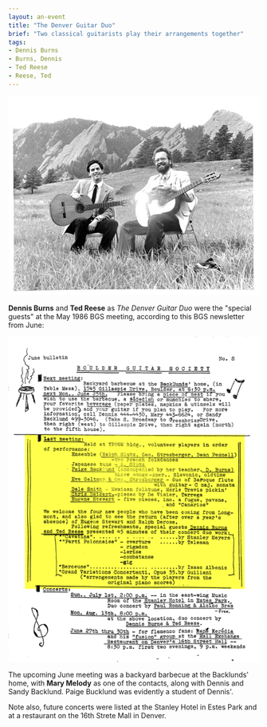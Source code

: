 ```yaml
---
layout: an-event
title: "The Denver Guitar Duo"
brief: "Two classical guitarists play their arrangements together"
tags:
- Dennis Burns
- Burns, Dennis
- Ted Reese
- Reese, Ted
---
```

![DenverGuitarDuo](/pics/19840528-DenverGuitarDuo.jpg)

__Dennis Burns__ and __Ted Reese__ as _The Denver Guitar Duo_ were 
the "special guests" at the May 1986 BGS meeting, 
according to this BGS newsletter from June:

![JuneNewsletter](/pics/19840528-JuneNewsletter.png)

The upcoming June meeting was a backyard barbecue at the Backlunds' home,
with __Mary Melody__ as one of the contacts, along with Dennis
and Sandy Backlund.  Paige Bucklund was evidently a student of Dennis'.

Note also, future concerts were listed at the Stanley Hotel in Estes Park
and at a restaurant on the 16th Strete Mall in Denver.

